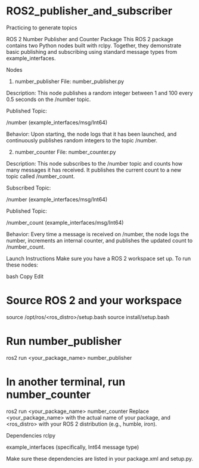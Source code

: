 # ROS2_publisher_and_subscriber
Practicing to generate topics

ROS 2 Number Publisher and Counter Package
This ROS 2 package contains two Python nodes built with rclpy. Together, they demonstrate basic publishing and subscribing using standard message types from example_interfaces.

Nodes
1. number_publisher
File: number_publisher.py

Description:
This node publishes a random integer between 1 and 100 every 0.5 seconds on the /number topic.

Published Topic:

/number (example_interfaces/msg/Int64)

Behavior:
Upon starting, the node logs that it has been launched, and continuously publishes random integers to the topic /number.

2. number_counter
File: number_counter.py

Description:
This node subscribes to the /number topic and counts how many messages it has received. It publishes the current count to a new topic called /number_count.

Subscribed Topic:

/number (example_interfaces/msg/Int64)

Published Topic:

/number_count (example_interfaces/msg/Int64)

Behavior:
Every time a message is received on /number, the node logs the number, increments an internal counter, and publishes the updated count to /number_count.

Launch Instructions
Make sure you have a ROS 2 workspace set up. To run these nodes:

bash
Copy
Edit
# Source ROS 2 and your workspace
source /opt/ros/<ros_distro>/setup.bash
source install/setup.bash

# Run number_publisher
ros2 run <your_package_name> number_publisher

# In another terminal, run number_counter
ros2 run <your_package_name> number_counter
Replace <your_package_name> with the actual name of your package, and <ros_distro> with your ROS 2 distribution (e.g., humble, iron).

Dependencies
rclpy

example_interfaces (specifically, Int64 message type)

Make sure these dependencies are listed in your package.xml and setup.py.
